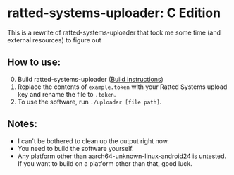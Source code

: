 # ratted-systems-uploader: C Edition
This is a rewrite of ratted-systems-uploader that took me some time (and external resources) to figure out

## How to use:
0. Build ratted-systems-uploader ([Build instructions](./BUILD.md))
1. Replace the contents of `example.token` with your Ratted Systems upload key and rename the file to `.token`.
2. To use the software, run `./uploader [file path]`.

## Notes:
- I can't be bothered to clean up the output right now.
- You need to build the software yourself.
- Any platform other than aarch64-unknown-linux-android24 is untested. If you want to build on a platform other than that, good luck.
